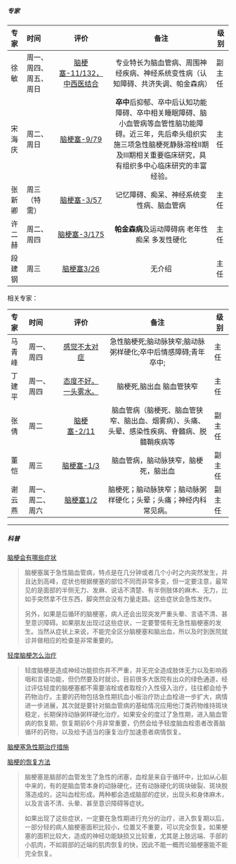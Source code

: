##### 专家



| 专家   | 时间               | 评价               | 备注               | 级别  |
| :----- | :----------------- | :----------------: | :----------------: | ------------------ |
| 徐敏   | 周一、周四、周五、周日      |[脑梗塞-11/132，中西医结合](https://www.haodf.com/jingyan/naogengsi-xumin-33.htm)|专业特长为脑血管病、周围神经疾病、神经系统变性病（认知障碍、共济失调、帕金森病）|副主任|
| 宋海庆 | 周二、周日        |[脑梗塞-9/79](https://www.haodf.com/jingyan/naogengsi-songhaiqing-2.htm)|**卒中**后抑郁、卒中后认知功能障碍、卒中相关睡眠障碍、脑小血管病等血管性脑功能障碍。近三年，先后牵头组织实施三项急性脑梗死静脉溶栓II期及III期相关重要临床研究，具有组织多中心临床研究的丰富经验。|主任|
| 张新卿 | 周三（特需）     |[脑梗塞-3/57](https://www.haodf.com/jingyan/naogengsi-zhangxinqing.htm)|记忆障碍、痴呆、神经系统变性病、脑血管病|主任|
| 许二赫 | 周二、周四 |[脑梗塞-3/175](https://www.haodf.com/jingyan/naogengsi-xuerhe.htm)|**帕金森病**及运动障碍病 老年性痴呆 多发性硬化|主任|
| 段建钢 | 周三               |[脑梗塞3/26](https://www.haodf.com/jingyan/naogengsi-duanjiangang.htm)|无介绍|主任|



相关专家：


| 专家   | 时间               | 评价               | 备注               | 级别  |
| :----- | :----------------- | :----------------: | :----------------: | ------------------ |
| 马青峰   | 周一、周四     |[感觉不太对症](https://www.haodf.com/jingyan/all-maqingfeng-2.htm)|急性脑梗死;脑动脉狭窄;脑动脉粥样硬化;卒中后情感障碍;青年卒中;|主任|
| 丁建平 | 周一、周四      |[态度不好。一头雾水。](https://drdingjianping.haodf.com/)|脑梗死,脑出血 脑血管狭窄|主任|
| 张倩 | 周二     |[脑梗塞-2/11](https://www.haodf.com/jingyan/naogengsi-zhangqian-29.htm?type=old)|脑血管病（脑梗死、脑血管狭窄、脑出血、烟雾病）、头痛、头晕、感染性疾病、脊髓病、脱髓鞘疾病等|副主任|
| 董恺 | 周三 |[脑梗塞-1/3](https://dongkai1976.haodf.com/)|脑血管病，脑动脉狭窄，脑梗死，脑出血|副主任|
| 谢云燕 | 周一、周二、周六       |[脑梗塞1/2](https://xieyunyan.haodf.com/)|脑梗死；脑动脉狭窄；脑动脉粥样硬化；头晕；头痛；神经内科常见病。|副主任|

---



#####  科普

[脑梗会有哪些症状](https://m.youlai.cn/video/article/96EA2DnOfA.html)

> 脑梗塞属于急性脑血管病，特点是在几分钟或者几个小时之内突然发生，并且达到高峰，症状也根据梗塞的部位不同而非常多变，但一定要注意，最常见的是面部的半侧无力、发麻、说话不清楚、有半侧肢体的麻木、无力，比如手突然拿不住东西，脚突然会没有力量走路。这些症状会急性发作。
>
> 另外，如果是后循环的脑梗塞，病人还会出现突发严重头晕、言语不清、甚至意识障碍。如果朋友出现过这些症状，一定要警惕有无急性脑梗塞的发生。当然从症状上来说，不能完全区分脑梗塞和脑出血，所以及时到医院就诊并做相应的检查是非常重要的。

[轻度脑梗怎么治疗](https://m.youlai.cn/video/article/325CD6aBqP.html)

> 轻度脑梗是造成神经功能损伤并不严重，并无完全造成肢体无力以及影响吞咽和言语功能，但仍然要及时就诊。目前很多大医院有出众的绿色通道，经过评估轻度的脑梗塞都不需要溶栓或者取栓介入性侵入治疗，往往都会给予药物治疗。主要的药物包括急性期抗血小板治疗防止血栓进一步扩大，病情进一步进展，其次就是要针对脑血管病的基础情况应用他汀类药物维持斑块稳定，长期保持动脉粥样硬化治疗。如果安全的度过了急性期，进入脑血管病的恢复期，恢复期前6个月非常重要，仍然会给予轻度脑血栓患者改善脑循环的药物，以及给予适当的康复治疗加速患者病情恢复。

[脑梗塞急性期治疗措施](https://m.youlai.cn/video/article/72B6D1uxkk.html)

[脑梗的恢复方法](https://m.youlai.cn/video/article/73FDA7nOfS.html)


> 脑梗塞是脑部的血管发生了急性的闭塞，血栓是来自于循环中，比如从心脏中来的，有的是脑血管本身的动脉硬化，还有动脉硬化的斑块破裂、斑块脱落造成的，这叫血栓形成。两种都会造成脑部的症状，出现头和身体麻木，以及言语不清、头晕、甚至意识障碍等症状。
>
> 如果出现了这些症状，一定要在急性期进行充分的治疗，进入恢复期以后，一部分轻的病人脑梗塞面积比较小，位置又不重要，可以完全恢复。如果梗塞的面积比较大，造成的神经功能缺损又比较重，尤其是上肢远端、手部的小肌肉，不如肩部的近端的肌肉恢复的快，因此不能一概而论脑梗塞能不能完全恢复。

